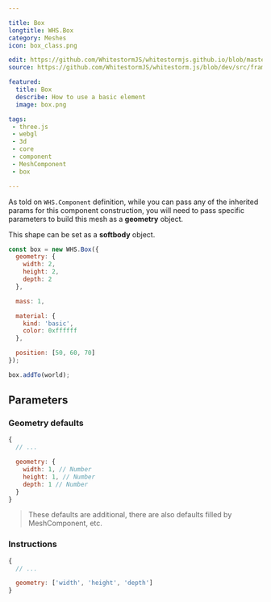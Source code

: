 ```yaml
---

title: Box
longtitle: WHS.Box
category: Meshes
icon: box_class.png

edit: https://github.com/WhitestormJS/whitestormjs.github.io/blob/master/src/pages/docs/meshes/box.md
source: https://github.com/WhitestormJS/whitestorm.js/blob/dev/src/framework/components/meshes/Box.js

featured:
  title: Box
  describe: How to use a basic element
  image: box.png

tags:
 - three.js
 - webgl
 - 3d
 - core
 - component
 - MeshComponent
 - box

---
```


As told on `WHS.Component` definition, while you can pass any of the inherited params for this component construction, you will need to
pass specific parameters to build this mesh as a __geometry__ object.

This shape can be set as a **softbody** object.

```javascript
const box = new WHS.Box({
  geometry: {
    width: 2, 
    height: 2,
    depth: 2
  },

  mass: 1,

  material: {
    kind: 'basic',
    color: 0xffffff
  },

  position: [50, 60, 70]
});

box.addTo(world);
```

## Parameters
### Geometry defaults

```javascript
{
  // ...

  geometry: {
    width: 1, // Number
    height: 1, // Number
    depth: 1 // Number
  }
}
```

> These defaults are additional, there are also defaults filled by MeshComponent, etc.

### Instructions

```javascript
{
  // ...

  geometry: ['width', 'height', 'depth']
}
```
